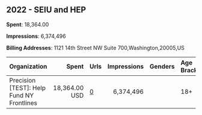 ## 2022 - SEIU and HEP 
**Spent**: 18,364.00

**Impressions**: 6,374,496

**Billing Addresses**: 1121 14th Street NW Suite 700,Washington,20005,US

|Organization|Spent|Urls|Impressions|Genders|Age Brackets|Country Codes|
|:---|---:|:---|---:|:---|:---|:---|
|Precision [TEST]: Help Fund NY Frontlines|18,364.00 USD|[0](https://www.snap.com/political-ads/asset/29fefc6561b93e0cfe4d65d9980ec5bb9a083062c9cb285aff856003cd371071?mediaType=png)|6,374,496||18+|united states|
